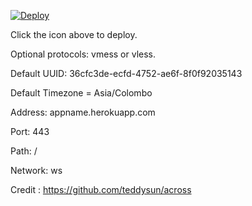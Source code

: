 [![Deploy](https://www.herokucdn.com/deploy/button.png)](https://dashboard.heroku.com/new?template=https://github.com/iamtrazy/xray-docker)

Click the icon above to deploy.

Optional protocols: vmess or vless.

Default UUID: 36cfc3de-ecfd-4752-ae6f-8f0f92035143

Default Timezone = Asia/Colombo

Address: appname.herokuapp.com

Port: 443

Path: /

Network: ws

Credit : https://github.com/teddysun/across
